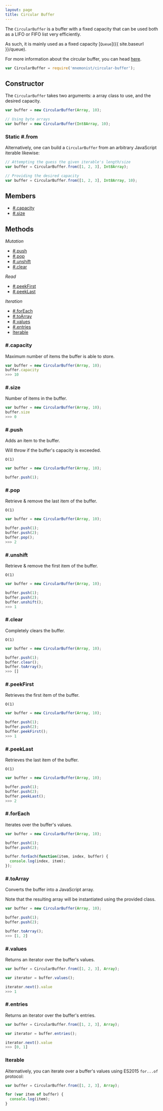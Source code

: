 ```yaml
---
layout: page
title: Circular Buffer
---
```


The `CircularBuffer` is a buffer with a fixed capacity that can be used both as a LIFO or FIFO list very efficiently.

As such, it is mainly used as a fixed capacity [`Queue`]({{ site.baseurl }}/queue).

For more information about the circular buffer, you can head [here](https://en.wikipedia.org/wiki/Circular_buffer).

```js
var CircularBuffer = require('mnemonist/circular-buffer');
```

## Constructor

The `CircularBuffer` takes two arguments: a array class to use, and the desired capacity.

```js
var buffer = new CircularBuffer(Array, 10);

// Using byte arrays
var buffer = new CircularBuffer(Int8Array, 10);
```

### Static #.from

Alternatively, one can build a `CircularBuffer` from an arbitrary JavaScript iterable likewise:

```js
// Attempting the guess the given iterable's length/size
var buffer = CircularBuffer.from([1, 2, 3], Int8Array);

// Providing the desired capacity
var buffer = CircularBuffer.from([1, 2, 3], Int8Array, 10);
```

## Members

* [#.capacity](#capacity)
* [#.size](#size)

## Methods

*Mutation*

* [#.push](#push)
* [#.pop](#pop)
* [#.unshift](#unshift)
* [#.clear](#clear)

*Read*

* [#.peekFirst](#peekfirst)
* [#.peekLast](#peeklast)

*Iteration*

* [#.forEach](#foreach)
* [#.toArray](#toarray)
* [#.values](#values)
* [#.entries](#entries)
* [Iterable](#iterable)

### #.capacity

Maximum number of items the buffer is able to store.

```js
var buffer = new CircularBuffer(Array, 10);
buffer.capacity
>>> 10
```

### #.size

Number of items in the buffer.

```js
var buffer = new CircularBuffer(Array, 10);
buffer.size
>>> 0
```

### #.push

Adds an item to the buffer.

Will throw if the buffer's capacity is exceeded.

`O(1)`

```js
var buffer = new CircularBuffer(Array, 10);

buffer.push(1);
```

### #.pop

Retrieve & remove the last item of the buffer.

`O(1)`

```js
var buffer = new CircularBuffer(Array, 10);

buffer.push(1);
buffer.push(2);
buffer.pop();
>>> 2
```

### #.unshift

Retrieve & remove the first item of the buffer.

`O(1)`

```js
var buffer = new CircularBuffer(Array, 10);

buffer.push(1);
buffer.push(2);
buffer.unshift();
>>> 1
```

### #.clear

Completely clears the buffer.

`O(1)`

```js
var buffer = new CircularBuffer(Array, 10);

buffer.push(1);
buffer.clear();
buffer.toArray();
>>> []
```

### #.peekFirst

Retrieves the first item of the buffer.

`O(1)`

```js
var buffer = new CircularBuffer(Array, 10);

buffer.push(1);
buffer.push(2);
buffer.peekFirst();
>>> 1
```

### #.peekLast

Retrieves the last item of the buffer.

`O(1)`

```js
var buffer = new CircularBuffer(Array, 10);

buffer.push(1);
buffer.push(2);
buffer.peekLast();
>>> 2
```

### #.forEach

Iterates over the buffer's values.

```js
var buffer = new CircularBuffer(Array, 10);

buffer.push(1);
buffer.push(2);

buffer.forEach(function(item, index, buffer) {
  console.log(index, item);
});
```

### #.toArray

Converts the buffer into a JavaScript array.

Note that the resulting array will be instantiated using the provided class.

```js
var buffer = new CircularBuffer(Array, 10);

buffer.push(1);
buffer.push(2);

buffer.toArray();
>>> [1, 2]
```

### #.values

Returns an iterator over the buffer's values.

```js
var buffer = CircularBuffer.from([1, 2, 3], Array);

var iterator = buffer.values();

iterator.next().value
>>> 1
```

### #.entries

Returns an iterator over the buffer's entries.

```js
var buffer = CircularBuffer.from([1, 2, 3], Array);

var iterator = buffer.entries();

iterator.next().value
>>> [0, 1]
```

### Iterable

Alternatively, you can iterate over a buffer's values using ES2015 `for...of` protocol:

```js
var buffer = CircularBuffer.from([1, 2, 3], Array);

for (var item of buffer) {
  console.log(item);
}
```
